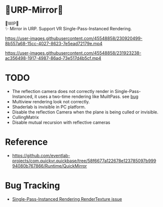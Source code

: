 # 🚧URP-Mirror🚧
🚧WIP🚧  
✨ Mirror in URP. Support VR Single-Pass-Instanced Rendering.

  https://user-images.githubusercontent.com/45548858/230920499-8b557a68-15cc-4027-8623-7e5ead72179e.mp4
  
  https://user-images.githubusercontent.com/45548858/231923238-ac356498-1917-4987-86ad-73e517d4b5cf.mp4
# TODO 
- The reflection camera does not correctly render in Single-Pass-Instanced, it uses a two-time rendering like MuiltPass. see [bug](#bug-tracking)
- Multiview rendering look not correctly.
- Shaderlab is invisible in PC platform.
- Disable the reflection Camera when the plane is being culled or invisible.
- CullingMatrix
- Disable mutual recursion with reflective cameras
# Reference
- https://github.com/eventlab-projects/com.quickvr.quickbase/tree/58f6677a122678e123785097b99994080b767866/Runtime/QuickMirror
# Bug Tracking
- [Single-Pass-Instanced Rendering RenderTexture issue](https://issuetracker.unity3d.com/issues/xrsdk-urp-camera-with-a-rendertexture-does-not-render-in-stereo-in-spi-slash-multiview)

